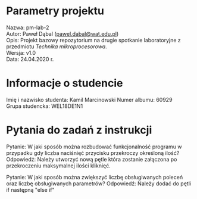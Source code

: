 # Parametry projektu

Nazwa: pm-lab-2  
Autor: Paweł Dąbal (pawel.dabal@wat.edu.pl)  
Opis: Projekt bazowy repozytorium na drugie spotkanie laboratoryjne z przedmiotu _Technika mikroprocesorowa_.  
Wersja: v1.0  
Data: 24.04.2020 r.

# Informacje o studencie

Imię i nazwisko studenta: Kamil Marcinowski 
Numer albumu: 60929  
Grupa studencka: WEL18DE1N1

# Pytania do zadań z instrukcji
Pytanie: W jaki sposób można rozbudować funkcjonalność programu w przypadku gdy liczba naciśnięć przycisku przekroczy określoną ilość?
Odpowiedź: Należy utworzyć nową pętle która zostanie załączona po przekroczeniu maksymalnej ilości kliknięć.

Pytanie: W jaki sposób można zwiększyć liczbę obsługiwanych poleceń oraz liczbę obsługiwanych parametrów?
Odpowiedź: Należy dodać do pętli if następną "else if" 

